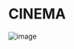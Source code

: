# CINEMA 
![image](https://github.com/yah422/CINEMA/assets/148782301/1d40b557-683c-4855-ad9a-3ca23e4ddcdc)
